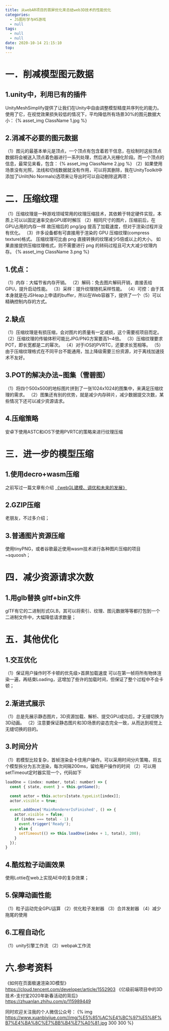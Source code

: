 ```yaml
---
title: 从webAR项目的首屏优化来总结web3D技术的性能优化
categories:
  - JS图形学与H5游戏
  - null
tags:
  - null
  - null
date: 2020-10-14 21:15:10
top:
---
```



# 一．削减模型图元数据

## 1.unity中，利用已有的插件
UnityMeshSimplify提供了让我们在Unity中自由调整模型精度并序列化的能力。使用了它，在视觉效果损失较低的情况下，平均降低所有场景30%的图元数据大小：
{% asset_img ClassName 1.jpg %}

## 2.消减不必要的图元数据
（1）图元的最基本单元是顶点，一个顶点有包含着若干信息，在绘制时这些顶点数据将会被送入顶点着色器进行一系列处理，然后进入光栅化阶段。而一个顶点的信息，最常见来看，包含：
{% asset_img ClassName 2.jpg %}
（2）如果使用场景没有光照，法线和切线数据就没有作用，可以将其删除，我在UnityToolkit中添加了Unlit(No Normals)选项来让导出时可以自动剔除这两项：

# 二．压缩纹理
（1）压缩纹理是一种游戏领域常用的纹理压缩技术，其依赖于特定硬件实现，本质上可以以固定速率交由GPU即时解压
（2）相同尺寸的图片，压缩前后，在GPU占用的内存一样
故压缩后的 png/jpg 提高了加载速度，但对于渲染过程并没有优化。
（3）许多设备都有可直接用于渲染的 GPU 压缩纹理(compress texture)格式。
压缩纹理可比由 png 直接转换的纹理减少5倍或以上的大小。
如果直接提供压缩纹理格式，则不需要进行 png 的转码过程且可大大减少纹理内存。
{% asset_img ClassName 3.png %}

## 1.优点：
（1）内存：大幅节省内存开销。
（2）解码：免去图片解码开销，直接丢给GPU，提升启动性能。
（3）采样：提升纹理随机采样性能。
（4）可控：由于其本身就是在JSHeap上申请的buffer，所以在Web容器下，提供了一个（5）可以精确控制内存的方式。

## 2.缺点
（1）压缩纹理是有损压缩，会对图片的质量有一定减损，这个需要视项目而定。
（2）压缩纹理的传输体积可能比JPG/PNG方案要高1~4倍。
（3）压缩纹理要求POT，即长宽都是二的幂次。
（4）对于iOS的PVRTC，还要求长宽相等。
（5）由于压缩纹理格式在不同平台不能通用，加上降级需要三份资源，对于离线加速技术不友好。

## 3.POT的解决办法~图集（雪碧图）
（1）将四个500x500的地标图片拼到了一张1024x1024的图集中，来满足压缩纹理的需求。
（2）图集还有别的优势，就是减少内存碎片，减少数据提交次数，某些情况下还可以减少资源请求。

## 4.压缩策略
安卓下使用ASTC和iOS下使用PVRTC的策略来进行纹理压缩

# 三．进一步的模型压缩
## 1.使用decro+wasm压缩
之前写过一篇文章有介绍
[《webGL建模、调优和未来的发展》](https://www.xuanbiyijue.com/2019/10/09/webGL%E5%BB%BA%E6%A8%A1%E3%80%81%E8%B0%83%E4%BC%98%E5%92%8C%E6%9C%AA%E6%9D%A5%E7%9A%84%E5%8F%91%E5%B1%95/)

## 2.GZIP压缩
老朋友，不过多介绍；

## 3.普通图片资源压缩
使用tinyPNG，或者谷歌最近使用wasm技术进行各种图片压缩的项目~squoosh；

# 四．减少资源请求次数
## 1.用glb替换 gltf+bin文件
glTF有它的二进制形式GLB，其可以将索引、纹理、图元数据等等都打包到一个二进制文件中，大幅降低请求数量；

# 五．其他优化
## 1.交互优化
（1）保证用户操作时不卡顿的优先级>首屏加载速度
可以在第一帧将所有物体渲染一遍，再结束Loading，这增加了些许的加载时间，但保证了整个过程中不会卡顿；
## 2.渐进式展示
（1）总是先展示静态图片，3D资源加载、解析、提交GPU成功后，才无缝切换为3D动画。
（2）注意要保证静态图片和3D场景的姿态完全一致，从而达到视觉上无缝切换的目的。
## 3.时间分片
（1）若模型比较复杂，首帧渲染会卡住用户操作。可以采用时间分片策略，将五个模型拆分为五次渲染，每次间隔200ms，留给用户操作的时间
（2）可以用setTimeout定时器实现一个，代码如下
```js
loadOne = (index: number, total: number) => {
  const { state, event } = this.getGame();

  const actor = this.actors[state.typeList[index]];
  actor.visible = true;

  event.addOnce('MainRendererIsFinished', () => {
    actor.visible = false;
    if (index === total - 1) {
      event.trigger('Ready');
    } else {
      setTimeout(() => this.loadOne(index + 1, total), 200);
    }
  });
}
```

## 4.酷炫粒子动画效果
使用Lottie在web上实现AE中的复杂效果；

## 5.保障动画性能
（1）粒子运动完全GPU运算
（2）优化粒子发射器
（3）合并发射器
（4）减少拖尾的使用
## 6.工程自动化
（1）unity引擎工作流
（2）webpak工作流

# 六.参考资料
《如何在页面极速渲染3D模型》
https://cloud.tencent.com/developer/article/1552903
《亿级前端项目中的3D技术-支付宝2020年新春活动的背后》
https://zhuanlan.zhihu.com/p/115989449



同时欢迎关注我的个人微信公众号：
{% img https://www.xuanbiyijue.com//img/%E5%85%AC%E4%BC%97%E5%8F%B7%E4%BA%8C%E7%BB%B4%E7%A0%81.jpg 300 300 %}